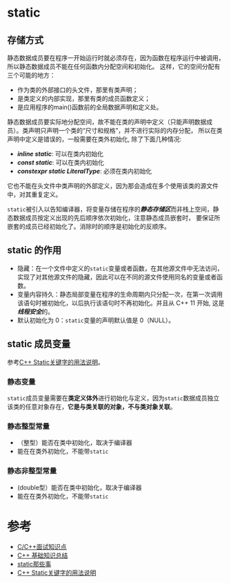 # static 

## 存储方式

静态数据成员要在程序一开始运行时就必须存在，因为函数在程序运行中被调用，所以静态数据成员不能在任何函数内分配空间和初始化。 这样，它的空间分配有三个可能的地方：

- 作为类的外部接口的头文件，那里有类声明；
- 是类定义的内部实现，那里有类的成员函数定义；
- 是应用程序的main()函数前的全局数据声明和定义处。

静态数据成员要实际地分配空间，故不能在类的声明中定义（只能声明数据成员）。类声明只声明一个类的“尺寸和规格”，并不进行实际的内存分配， 所以在类声明中定义是错误的，一般需要在类外初始化, 除了下面几种情况:

- ***inline static***: 可以在类内初始化
- ***const static***: 可以在类内初始化
- ***constexpr static LiteralType***: 必须在类内初始化

它也不能在头文件中类声明的外部定义，因为那会造成在多个使用该类的源文件中，对其重复定义。

`static`被引入以告知编译器，将变量存储在程序的***静态存储区***而非栈上空间，静态数据成员按定义出现的先后顺序依次初始化，注意静态成员嵌套时， 要保证所嵌套的成员已经初始化了。消除时的顺序是初始化的反顺序。

## static 的作用

- 隐藏：在一个文件中定义的`static`变量或者函数，在其他源文件中无法访问，实现了对其他源文件的隐藏，因此可以在不同的源文件使用同名的变量或者函数。
- 变量内容持久：静态局部变量在程序的生命周期内只分配一次，在第一次调用该语句时被初始化，以后执行该语句时不再初始化。并且从 C++ 11 开始, 这是***线程安全***的。
- 默认初始化为 0：`static`变量的声明默认值是 0（NULL）。

## static 成员变量

参考[C++ Static关键字的用法说明](http://guozet.me/post/C++-Static-keyword/)。

### 静态变量

`static`成员变量需要在**类定义体外**进行初始化与定义，因为`static`数据成员独立该类的任意对象存在，**它是与类关联的对象，不与类对象关联**。

### 静态整型常量

- （整型）能否在类中初始化，取决于编译器
- 能在在类外初始化，不能带`static`

### 静态非整型常量

- (double型）能否在类中初始化，取决于编译器
- 能在在类外初始化，不能带`static`

# 参考

- [C/C++面试知识点](https://blog.nowcoder.net/n/597b7119c7ff40308fc6f9b59fdb041d)
- [C++ 基础知识总结](https://shengchangjian.github.io/2016/09/C++-basic.html#static)
- [static那些事](https://github.com/Light-City/CPlusPlusThings/tree/master/basic_content/static)
- [C++ Static关键字的用法说明](http://guozet.me/post/C++-Static-keyword/)
